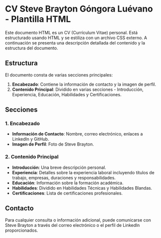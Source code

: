 # CV Steve Brayton Góngora Luévano - Plantilla HTML

Este documento HTML es un CV (Currículum Vitae) personal. Está estructurado usando HTML y se estiliza con un archivo CSS externo. A continuación se presenta una descripción detallada del contenido y la estructura del documento.

## Estructura

El documento consta de varias secciones principales:
1. **Encabezado**: Contiene la información de contacto y la imagen de perfil.
2. **Contenido Principal**: Dividido en varias secciones - Introducción, Experiencia, Educación, Habilidades y Certificaciones.

## Secciones

### 1. Encabezado
- **Información de Contacto**: Nombre, correo electrónico, enlaces a LinkedIn y GitHub.
- **Imagen de Perfil**: Foto de Steve Brayton.

### 2. Contenido Principal
- **Introducción**: Una breve descripción personal.
- **Experiencia**: Detalles sobre la experiencia laboral incluyendo títulos de trabajo, empresas, duraciones y responsabilidades.
- **Educación**: Información sobre la formación académica.
- **Habilidades**: Dividido en Habilidades Técnicas y Habilidades Blandas.
- **Certificaciones**: Lista de certificaciones profesionales.

## Contacto
Para cualquier consulta o información adicional, puede comunicarse con Steve Brayton a través del correo electrónico o el perfil de LinkedIn proporcionados.
